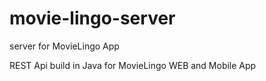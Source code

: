 # movie-lingo-server
server for MovieLingo App


REST Api build in Java for MovieLingo WEB and Mobile App
